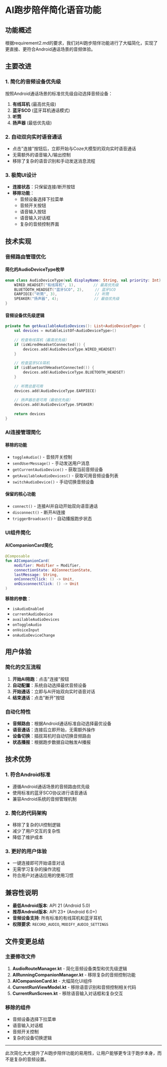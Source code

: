 # AI跑步陪伴简化语音功能

## 功能概述

根据requirement2.md的要求，我们对AI跑步陪伴功能进行了大幅简化，实现了更直接、更符合Android通话场景的音频体验。

## 主要改进

### 1. **简化的音频设备优先级**
按照Android通话场景的标准优先级自动选择音频设备：
1. **有线耳机** (最高优先级)
2. **蓝牙SCO** (蓝牙耳机通话模式)
3. **听筒**
4. **扬声器** (最低优先级)

### 2. **自动双向实时语音通话**
- 点击"连接"按钮后，立即开始与Coze大模型的双向实时语音通话
- 无需额外的语音输入/输出控制
- 移除了复杂的语音识别和手动发送消息流程

### 3. **极简UI设计**
- **连接状态**：只保留连接/断开按钮
- **移除功能**：
  - 音频设备选择下拉菜单
  - 音频开关按钮
  - 语音输入按钮
  - 语音输入对话框
  - 复杂的音频控制界面

## 技术实现

### 音频路由管理优化

#### 简化的AudioDeviceType枚举
```kotlin
enum class AudioDeviceType(val displayName: String, val priority: Int) {
    WIRED_HEADSET("有线耳机", 1),        // 最高优先级
    BLUETOOTH_HEADSET("蓝牙SCO", 2),     // 蓝牙SCO
    EARPIECE("听筒", 3),                 // 听筒
    SPEAKER("扬声器", 4);                // 最低优先级
}
```

#### 音频设备优先级逻辑
```kotlin
private fun getAvailableAudioDevices(): List<AudioDeviceType> {
    val devices = mutableListOf<AudioDeviceType>()
    
    // 检查有线耳机（最高优先级）
    if (isWiredHeadsetConnected()) {
        devices.add(AudioDeviceType.WIRED_HEADSET)
    }
    
    // 检查蓝牙SCO耳机
    if (isBluetoothHeadsetConnected()) {
        devices.add(AudioDeviceType.BLUETOOTH_HEADSET)
    }
    
    // 听筒总是可用
    devices.add(AudioDeviceType.EARPIECE)
    
    // 扬声器总是可用（最低优先级）
    devices.add(AudioDeviceType.SPEAKER)
    
    return devices
}
```

### AI连接管理简化

#### 移除的功能
- `toggleAudio()` - 音频开关控制
- `sendUserMessage()` - 手动发送用户消息
- `getCurrentAudioDevice()` - 获取当前音频设备
- `getAvailableAudioDevices()` - 获取可用音频设备列表
- `switchAudioDevice()` - 手动切换音频设备

#### 保留的核心功能
- `connect()` - 连接AI并自动开始双向语音通话
- `disconnect()` - 断开AI连接
- `triggerBroadcast()` - 自动播报跑步状态

### UI组件简化

#### AICompanionCard简化
```kotlin
@Composable
fun AICompanionCard(
    modifier: Modifier = Modifier,
    connectionState: AIConnectionState,
    lastMessage: String,
    onConnectClick: () -> Unit,
    onDisconnectClick: () -> Unit
)
```

**移除的参数**：
- `isAudioEnabled`
- `currentAudioDevice`
- `availableAudioDevices`
- `onToggleAudio`
- `onVoiceInput`
- `onAudioDeviceChange`

## 用户体验

### 简化的交互流程
1. **开始AI陪跑**：点击"连接"按钮
2. **自动配置**：系统自动选择最优音频设备
3. **开始通话**：立即与AI开始双向实时语音对话
4. **结束通话**：点击"断开"按钮

### 自动化特性
- **音频路由**：根据Android通话标准自动选择最优设备
- **语音通话**：连接后立即开始，无需额外操作
- **设备切换**：插拔耳机时自动切换音频路由
- **状态播报**：根据跑步数据自动触发AI播报

## 技术优势

### 1. **符合Android标准**
- 遵循Android通话场景的音频路由优先级
- 使用标准的蓝牙SCO协议进行语音通话
- 兼容Android系统的音频管理机制

### 2. **简化的代码架构**
- 移除了复杂的UI控制逻辑
- 减少了用户交互的复杂性
- 降低了维护成本

### 3. **更好的用户体验**
- 一键连接即可开始语音对话
- 无需学习复杂的操作流程
- 符合用户对通话应用的使用习惯

## 兼容性说明

- **最低Android版本**: API 21 (Android 5.0)
- **推荐Android版本**: API 23+ (Android 6.0+)
- **音频设备支持**: 所有标准的有线耳机和蓝牙耳机
- **权限要求**: `RECORD_AUDIO`, `MODIFY_AUDIO_SETTINGS`

## 文件变更总结

### 主要修改文件
1. **AudioRouteManager.kt** - 简化音频设备类型和优先级逻辑
2. **AIRunningCompanionManager.kt** - 移除复杂的音频控制功能
3. **AICompanionCard.kt** - 大幅简化UI组件
4. **CurrentRunViewModel.kt** - 移除语音识别和音频控制相关代码
5. **CurrentRunScreen.kt** - 移除语音输入对话框和复杂交互

### 移除的组件
- 音频设备选择下拉菜单
- 语音输入对话框
- 音频开关控制
- 复杂的设备切换逻辑

---

此次简化大大提升了AI跑步陪伴功能的易用性，让用户能够更专注于跑步本身，而不是复杂的音频设置。